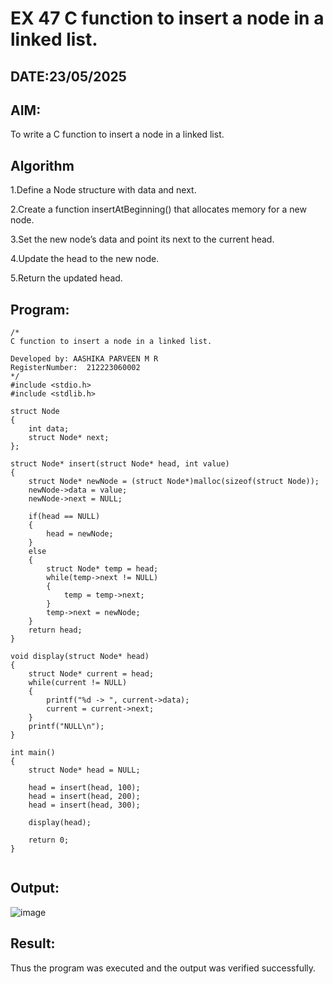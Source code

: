 # EX 47 C function to insert a node in a linked list.
## DATE:23/05/2025
## AIM:
To write a C function to insert a node in a linked list.

## Algorithm
1.Define a Node structure with data and next.

2.Create a function insertAtBeginning() that allocates memory for a new node.

3.Set the new node’s data and point its next to the current head.

4.Update the head to the new node.

5.Return the updated head.

## Program:
```
/*
C function to insert a node in a linked list.

Developed by: AASHIKA PARVEEN M R
RegisterNumber:  212223060002
*/
#include <stdio.h>
#include <stdlib.h>

struct Node
{
    int data;
    struct Node* next;
};

struct Node* insert(struct Node* head, int value)
{
    struct Node* newNode = (struct Node*)malloc(sizeof(struct Node));
    newNode->data = value;
    newNode->next = NULL;

    if(head == NULL)
    {
        head = newNode;
    }
    else
    {
        struct Node* temp = head;
        while(temp->next != NULL)
        {
            temp = temp->next;
        }
        temp->next = newNode;
    }
    return head;
}

void display(struct Node* head)
{
    struct Node* current = head;
    while(current != NULL)
    {
        printf("%d -> ", current->data);
        current = current->next;
    }
    printf("NULL\n");
}

int main()
{
    struct Node* head = NULL;

    head = insert(head, 100);
    head = insert(head, 200);
    head = insert(head, 300);

    display(head);

    return 0;
}


```

## Output:

![image](https://github.com/user-attachments/assets/c0ef9202-c306-4173-aa94-e681095de07f)


## Result:
Thus the program was executed and the output was verified successfully.
